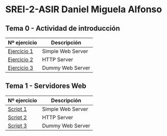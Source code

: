 # SREI-2-ASIR Daniel Miguela Alfonso

## Tema 0 - Actividad de introducción
|Nº ejercicio|Descripción     |
|------------|----------------|
|[Ejercicio 1](/Tema0/Ejemplo1.md)|Simple Web Server|
|[Ejercicio 2](/Tema0/Ejemplo2.md)|HTTP Server      |
|[Ejercicio 3](/Tema0/Ejemplo3.md)|Dummy Web Server |

## Tema 1 - Servidores Web
|Nº ejercicio|Descripción     |
|------------|----------------|
|[Script 1](/Tema0/Ejemplo1.md)|Simple Web Server|
|[Script 2](/Tema0/Ejemplo2.md)|HTTP Server      |
|[Script 3](/Tema0/Ejemplo3.md)|Dummy Web Server |

